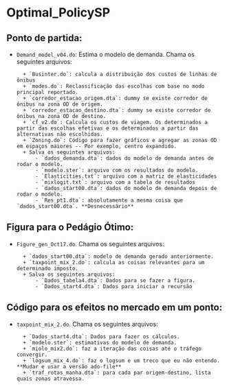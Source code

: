 # Optimal_PolicySP

## Ponto de partida: 
- `Demand_model_v04.do`: Estima o modelo de demanda. Chama os seguintes arquivos:

		+ `Businter.do`: calcula a distribuição dos custos de linhas de ônibus
		+ `modes.do`: Reclassificação das escolhas com base no modo principal reportado.
		+ `corredor_estacao_origem.dta`: dummy se existe corredor de ônibus na zona OD de origem.
		+ `corredor_estacao_destino.dta`: dummy se existe corredor de ônibus na zona OD de destino.
		+ `cf_v2.do`: Calcula os custos de viagem. Os determinados a partir das escolhas efetivas e os determinados a partir das alternativas não escolhidas.
		+ `Zoning.do`: Código para fazer gráficos e agregar as zonas OD em espaços maiores -- Por exemplo, centro expandido.
		+ Salva os seguintes arquivos:
			- `dados_demanda.dta`: dados do modelo de demanda antes de rodar o modelo.
			- `modelo.ster`: arquivo com os resultados do modelo.
			- `Elasticities.txt`: arquivo com a matriz de elasticidades
			- `mixlogit.txt`: arquivo com a tabela de resultados
			- `dados_start00.dta`: dados do modelo de demanda depois de rodar o modelo.
			- `Res_pt1.dta`: absolutamente a mesma coisa que `dados_start00.dta`. **Desnecessário**

## Figura para o Pedágio Ótimo:
- `Figure_gen_Oct17.do`. Chama os seguintes arquivos:

		+ `dados_start00.dta`: modelo de demanda gerado anteriormente. 
		+ `taxpoint_mix_2.do`: calcula as coisas relevantes para um determinado imposto.
		+ Salva os seguintes arquivos:
			- `Dados_tabela4.dta`: Dados para se fazer a figura.
			- `Dados_start4.dta`: Dados para iniciar a recursão

## Código para os efeitos no mercado em um ponto:
- `taxpoint_mix_2.do`. Chama os seguintes arquivos:

		+ `Dados_start4.dta`: Dados para fazer os cálculos.
		+ `modelo.ster`: estimativas do modelo de demanda.
		+ `miolo_mix2.do`: faz a iteração das coisas até o tráfego convergir.
		+ `logsum_mix_4.do`: faz o logsum e um treco que eu não entendo. **Mudar e usar a versão ado-file**
		+ `traf_rotas_manha.dta`: para cada par origem-destino, lista quais zonas atravessa.